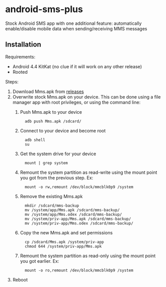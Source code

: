 # android-sms-plus
Stock Android SMS app with one additional feature: automatically enable/disable mobile data when sending/receiving MMS messages

Installation
---

Requirements:
- Android 4.4 KitKat (no clue if it will work on any other release)
- Rooted

Steps:

1. Download Mms.apk from [releases](https://github.com/bmaupin/android-sms-plus/releases)
2. Overwrite stock Mms.apk on your device. This can be done using a file manager app with root privileges, or using the command line:
   1. Push Mms.apk to your device

            adb push Mms.apk /sdcard/

   3. Connect to your device and become root

            adb shell
            su

   4. Get the system drive for your device  

            mount | grep system
            
   5. Remount the system partition as read-write using the mount point you got from the previous step. Ex:

            mount -o rw,remount /dev/block/mmcblk0p9 /system
            
   6. Remove the existing Mms.apk

            mkdir /sdcard/mms-backup
            mv /system/app/Mms.apk /sdcard/mms-backup/
            mv /system/app/Mms.odex /sdcard/mms-backup/
            mv /system/priv-app/Mms.apk /sdcard/mms-backup/
            mv /system/priv-app/Mms.odex /sdcard/mms-backup/
            
   7. Copy the new Mms.apk and set permissions

            cp /sdcard/Mms.apk /system/priv-app
            chmod 644 /system/priv-app/Mms.apk

   6. Remount the system partition as read-only using the mount point you got earlier. Ex:
  
            mount -o ro,remount /dev/block/mmcblk0p9 /system

3. Reboot
